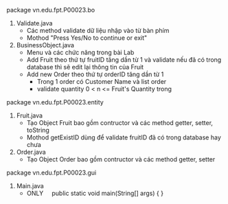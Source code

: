 package vn.edu.fpt.P00023.bo
  1. Validate.java
      - Các method validate dữ liệu nhập vào từ bàn phím
      - Mothod "Press Yes/No to continue or exit"
  2. BusinessObject.java
      - Menu và các chức năng trong bài Lab 
      - Add Fruit theo thứ tự fruitID tăng dần từ 1 và validate nếu đã có trong database thì sẽ edit lại thông tin của Fruit 
      - Add new Order theo thứ tự orderID tăng dần từ 1
        + Trong 1 order có Customer Name và list order 
        + validate quantity 0 < n <= Fruit's Quantity trong 
        
package vn.edu.fpt.P00023.entity 
  1. Fruit.java 
      - Tạo Object Fruit bao gồm contructor và các method getter, setter, toString 
      - Mothod getExistID dùng để validate fruitID đã có trong database hay chưa 
  2. Order.java 
      - Tạo Object Order bao gồm contructor và các method getter, setter

package vn.edu.fpt.P00023.gui
  1. Main.java  
      - ONLY     public static void main(String[] args) { }
